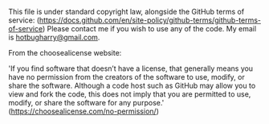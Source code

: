 This file is under standard copyright law, alongside the GitHub terms of service:
(https://docs.github.com/en/site-policy/github-terms/github-terms-of-service)
Please contact me if you wish to use any of the code. My email is hotbugharry@gmail.com.

From the choosealicense website:

'If you find software that doesn’t have a license, that generally means you have no permission from the creators of the software to use, modify, or share the software. Although a code host such as GitHub may allow you to view and fork the code, this does not imply that you are permitted to use, modify, or share the software for any purpose.'
(https://choosealicense.com/no-permission/)
